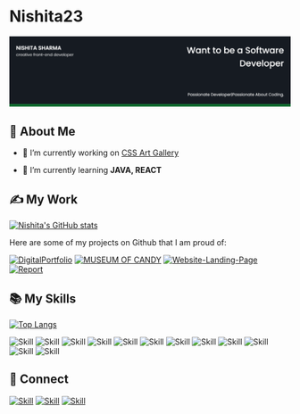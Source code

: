 # Nishita23
![Nishita Sharma's-cover](./cover.png)

## 🧔 About Me

- 🔭 I’m currently working on [CSS Art Gallery](https://github.com/Nishita23/css-art-gallery)

- 🌱 I’m currently learning **JAVA, REACT**

## ✍ My Work

[![Nishita's GitHub stats](https://github-readme-stats.vercel.app/api?username=Nishita23&show_icons=true&theme=dark)](https://github.com/Nishita23)

Here are some of my projects on Github that I am proud of:

[![DigitalPortfolio](https://github-readme-stats.vercel.app/api/pin/?username=Nishita23&repo=DigitalPortfolio&show_icons=true&theme=dark)](https://github.com/Nishita23/DigitalPortfolio)
[![MUSEUM OF CANDY](https://github-readme-stats.vercel.app/api/pin/?username=Nishita23&repo=MUSEUM-OF-CANDY&show_icons=true&theme=dark)](https://github.com/Nishita23/MUSEUM-OF-CANDY)
[![Website-Landing-Page](https://github-readme-stats.vercel.app/api/pin/?username=Nishita23&repo=Website-Landing-Page&show_icons=true&theme=dark)](https://github.com/Nishita23/Website-Landing-Page)
[![Report](https://github-readme-stats.vercel.app/api/pin/?username=Nishita23&repo=Report&show_icons=true&theme=dark)](https://github.com/Nishita23/Report)

## 📚 My Skills

[![Top Langs](https://github-readme-stats.vercel.app/api/top-langs/?username=Nishita23&layout=compact&show_icons=true&theme=dark)](https://github.com/Nishita23/Nishita23)

![Skill](https://img.shields.io/badge/HTML5-E34F26?style=for-the-badge&logo=html5&logoColor=white)
![Skill](https://img.shields.io/badge/CSS3-1572B6?style=for-the-badge&logo=css3&logoColor=white)
![Skill](https://img.shields.io/badge/JavaScript-323330?style=for-the-badge&logo=javascript&logoColor=F7DF1E)
![Skill](https://img.shields.io/badge/Node.js-43853D?style=for-the-badge&logo=node.js&logoColor=white)
![Skill](https://img.shields.io/badge/Express.js-000000?style=for-the-badge&logo=express&logoColor=white)
![Skill](https://img.shields.io/badge/Java-ED8B00?style=for-the-badge&logo=java&logoColor=white)
![Skill](https://img.shields.io/badge/Bootstrap-563D7C?style=for-the-badge&logo=bootstrap&logoColor=white)
![Skill](https://img.shields.io/badge/styled--components-DB7093?style=for-the-badge&logo=styled-components&logoColor=white)
![Skill](https://img.shields.io/badge/Material--UI-0081CB?style=for-the-badge&logo=material-ui&logoColor=white)
![Skill](https://img.shields.io/badge/Git-F05032?style=for-the-badge&logo=git&logoColor=white)
![Skill](https://img.shields.io/badge/Visual_Studio_Code-0078D4?style=for-the-badge&logo=visual%20studio%20code&logoColor=white)
![Skill](https://img.shields.io/badge/Microsoft_Office-D83B01?style=for-the-badge&logo=microsoft-office&logoColor=white)

## 🤝 Connect

[![Skill](https://img.shields.io/badge/LinkedIn-0077B5?style=for-the-badge&logo=linkedin&logoColor=white)](https://www.linkedin.com/in/nishita1999/)
[![Skill](https://img.shields.io/badge/Instagram-E4405F?style=for-the-badge&logo=instagram&logoColor=white)](https://www.instagram.com/nishitasharma23/)
[![Skill](https://img.shields.io/badge/GitHub-100000?style=for-the-badge&logo=github&logoColor=white)](https://github.com/Nishita23)
